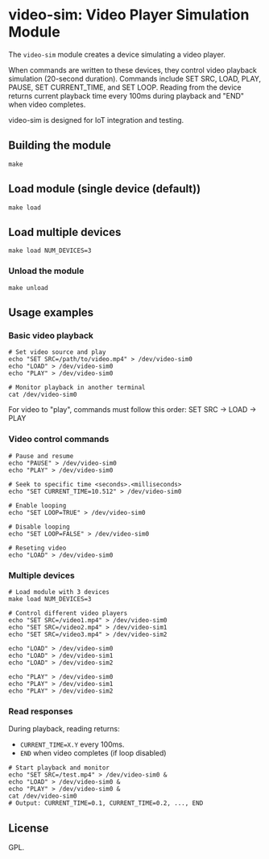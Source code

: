 # video-sim: Video Player Simulation Module

The `video-sim` module creates a device simulating a video player.

When commands are written to these devices, they control video playback simulation (20-second duration). Commands include SET SRC, LOAD, PLAY, PAUSE, SET CURRENT_TIME, and SET LOOP. Reading from the device returns current playback time every 100ms during playback and "END" when video completes.

video-sim is designed for IoT integration and testing.

## Building the module

```
make
```

## Load module (single device (default))
```
make load
```

## Load multiple devices
```
make load NUM_DEVICES=3
```

### Unload the module
```
make unload
```

## Usage examples

### Basic video playback
```
# Set video source and play
echo "SET SRC=/path/to/video.mp4" > /dev/video-sim0
echo "LOAD" > /dev/video-sim0
echo "PLAY" > /dev/video-sim0

# Monitor playback in another terminal
cat /dev/video-sim0
```

For video to "play", commands must follow this order: SET SRC -> LOAD -> PLAY

### Video control commands
```
# Pause and resume
echo "PAUSE" > /dev/video-sim0
echo "PLAY" > /dev/video-sim0

# Seek to specific time <seconds>.<milliseconds>
echo "SET CURRENT_TIME=10.512" > /dev/video-sim0

# Enable looping
echo "SET LOOP=TRUE" > /dev/video-sim0

# Disable looping
echo "SET LOOP=FALSE" > /dev/video-sim0

# Reseting video
echo "LOAD" > /dev/video-sim0
```


### Multiple devices
```
# Load module with 3 devices
make load NUM_DEVICES=3

# Control different video players
echo "SET SRC=/video1.mp4" > /dev/video-sim0
echo "SET SRC=/video2.mp4" > /dev/video-sim1
echo "SET SRC=/video3.mp4" > /dev/video-sim2

echo "LOAD" > /dev/video-sim0
echo "LOAD" > /dev/video-sim1
echo "LOAD" > /dev/video-sim2

echo "PLAY" > /dev/video-sim0
echo "PLAY" > /dev/video-sim1
echo "PLAY" > /dev/video-sim2
```

### Read responses
During playback, reading returns:

- `CURRENT_TIME=X.Y` every 100ms.
- `END` when video completes (if loop disabled)

```
# Start playback and monitor
echo "SET SRC=/test.mp4" > /dev/video-sim0 &
echo "LOAD" > /dev/video-sim0 &
echo "PLAY" > /dev/video-sim0 &
cat /dev/video-sim0
# Output: CURRENT_TIME=0.1, CURRENT_TIME=0.2, ..., END
```

## License

GPL. 